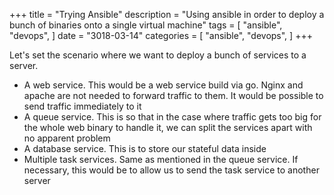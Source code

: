+++
title = "Trying Ansible"
description = "Using ansible in order to deploy a bunch of binaries onto a single virtual machine"
tags = [
    "ansible",
    "devops",
]
date = "3018-03-14"
categories = [
    "ansible",
    "devops",
]
+++

Let's set the scenario where we want to deploy a bunch of services to a server.

- A web service. This would be a web service build via go. Nginx and apache are not needed to forward traffic to them. It would be possible to send traffic immediately to it
- A queue service. This is so that in the case where traffic gets too big for the whole web binary to handle it, we can split the services apart with no apparent problem
- A database service. This is to store our stateful data inside
- Multiple task services. Same as mentioned in the queue service. If necessary, this would be to allow us to send the task service to another server
